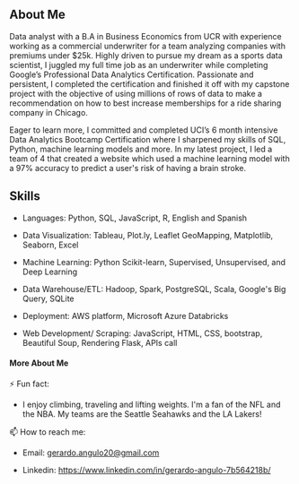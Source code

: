 ## About Me
Data analyst with a B.A in Business Economics from UCR with experience working as a commercial underwriter for a team analyzing companies with premiums under $25k. Highly driven to pursue my dream as a sports data scientist, I juggled my full time job as an underwriter while completing Google’s Professional Data Analytics Certification. Passionate and persistent, I completed the certification and finished it off with my capstone project with the objective of using millions of rows of data to make a recommendation on how to best increase memberships for a ride sharing company in Chicago. 

Eager to learn more, I committed and completed UCI’s 6 month intensive Data Analytics Bootcamp Certification where I sharpened my skills of SQL, Python, machine learning models and more. In my latest project, I led a team of 4 that created a website which used a machine learning model with a 97% accuracy to predict a user's risk of having a brain stroke.

## Skills
- Languages: Python, SQL, JavaScript, R, English and Spanish

- Data Visualization: Tableau, Plot.ly, Leaflet GeoMapping, Matplotlib, Seaborn, Excel

- Machine Learning: Python Scikit-learn, Supervised, Unsupervised, and Deep Learning

- Data Warehouse/ETL: Hadoop, Spark, PostgreSQL, Scala, Google's Big Query, SQLite

- Deployment: AWS platform, Microsoft Azure Databricks

- Web Development/ Scraping: JavaScript, HTML, CSS, bootstrap, Beautiful Soup, Rendering Flask, APIs call

#### More About Me

⚡ Fun fact: 

- I enjoy climbing, traveling and lifting weights. I'm a fan of the NFL and the NBA. My teams are the Seattle Seahawks and the LA Lakers! 

📫 How to reach me:

- Email: gerardo.angulo20@gmail.com

- Linkedin: https://www.linkedin.com/in/gerardo-angulo-7b564218b/

<!--
**gerardoanuglo/gerardoanuglo** is a ✨ _special_ ✨ repository because its `README.md` (this file) appears on your GitHub profile.

Here are some ideas to get you started:

- 🔭 I’m currently working on ...
- 🌱 I’m currently learning ...
- 👯 I’m looking to collaborate on ...
- 🤔 I’m looking for help with ...
- 💬 Ask me about ...
- 📫 How to reach me: ...
- 😄 Pronouns: ...
- ⚡ Fun fact: ...
-->
